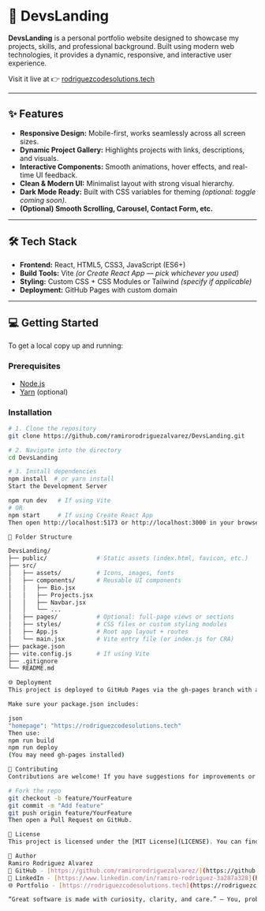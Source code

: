 # 🚀 DevsLanding

**DevsLanding** is a personal portfolio website designed to showcase my projects, skills, and professional background. Built using modern web technologies, it provides a dynamic, responsive, and interactive user experience.

Visit it live at 👉 [rodriguezcodesolutions.tech](https://rodriguezcodesolutions.tech)

---

## ✨ Features

- **Responsive Design:** Mobile-first, works seamlessly across all screen sizes.
- **Dynamic Project Gallery:** Highlights projects with links, descriptions, and visuals.
- **Interactive Components:** Smooth animations, hover effects, and real-time UI feedback.
- **Clean & Modern UI:** Minimalist layout with strong visual hierarchy.
- **Dark Mode Ready:** Built with CSS variables for theming *(optional: toggle coming soon)*.
- **(Optional) Smooth Scrolling, Carousel, Contact Form, etc.**

---

## 🛠️ Tech Stack

- **Frontend:** React, HTML5, CSS3, JavaScript (ES6+)
- **Build Tools:** Vite *(or Create React App — pick whichever you used)*
- **Styling:** Custom CSS + CSS Modules or Tailwind *(specify if applicable)*
- **Deployment:** GitHub Pages with custom domain

---

## 💻 Getting Started

To get a local copy up and running:

### Prerequisites

- [Node.js](https://nodejs.org/)
- [Yarn](https://yarnpkg.com/) (optional)

### Installation

```bash
# 1. Clone the repository
git clone https://github.com/ramirorodriguezalvarez/DevsLanding.git

# 2. Navigate into the directory
cd DevsLanding

# 3. Install dependencies
npm install  # or yarn install
Start the Development Server

npm run dev   # If using Vite
# OR
npm start     # If using Create React App
Then open http://localhost:5173 or http://localhost:3000 in your browser.

📁 Folder Structure

DevsLanding/
├── public/              # Static assets (index.html, favicon, etc.)
├── src/
│   ├── assets/          # Icons, images, fonts
│   ├── components/      # Reusable UI components
│   │   ├── Bio.jsx
│   │   ├── Projects.jsx
│   │   ├── Navbar.jsx
│   │   └── ...
│   ├── pages/           # Optional: full-page views or sections
│   ├── styles/          # CSS files or custom styling modules
│   ├── App.js           # Root app layout + routes
│   └── main.jsx         # Vite entry file (or index.js for CRA)
├── package.json
├── vite.config.js       # If using Vite
├── .gitignore
└── README.md

🌐 Deployment
This project is deployed to GitHub Pages via the gh-pages branch with a custom domain.

Make sure your package.json includes:

json
"homepage": "https://rodriguezcodesolutions.tech"
Then use:
npm run build
npm run deploy
(You may need gh-pages installed)

🤝 Contributing
Contributions are welcome! If you have suggestions for improvements or find a bug, please open an issue or submit a pull request.

# Fork the repo
git checkout -b feature/YourFeature
git commit -m "Add feature"
git push origin feature/YourFeature
Then open a Pull Request on GitHub.

📄 License
This project is licensed under the [MIT License](LICENSE). You can find the full text of the license in the LICENSE file in this repository.

👤 Author
Ramiro Rodriguez Alvarez
🔗 GitHub - [https://github.com/ramirorodriguezalvarez/](https://github.com/ramirorodriguezalvarez/)
🔗 LinkedIn - [https://www.linkedin.com/in/ramiro-rodriguez-3a287a328](https://www.linkedin.com/in/ramiro-rodriguez-3a287a328)
🌐 Portfolio - [https://rodriguezcodesolutions.tech](https://rodriguezcodesolutions.tech)

“Great software is made with curiosity, clarity, and care.” – You, probably.